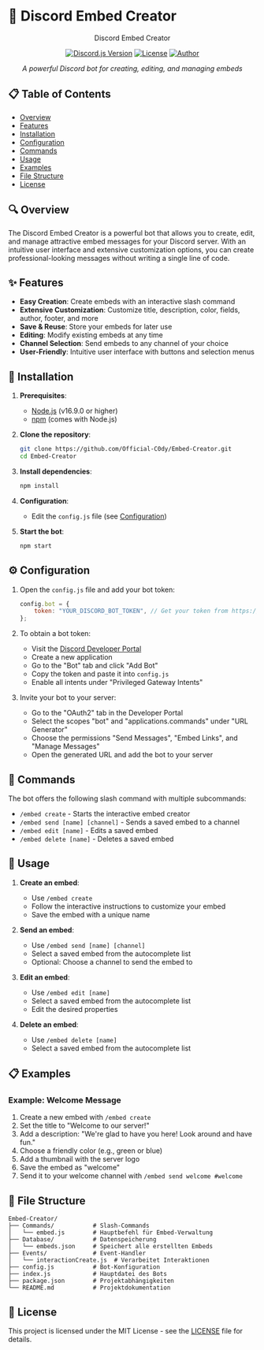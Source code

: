 # 🎨 Discord Embed Creator

<div align="center">
  
  Discord Embed Creator
  
  [![Discord.js Version](https://img.shields.io/badge/discord.js-v14.13.0-blue.svg)](https://discord.js.org/)
  [![License](https://img.shields.io/badge/license-MIT-green.svg)](LICENSE)
  [![Author](https://img.shields.io/badge/author-c0dy-orange.svg)](https://github.com/C0dy)
  
  *A powerful Discord bot for creating, editing, and managing embeds*
</div>

## 📋 Table of Contents

- [Overview](#-overview)
- [Features](#-features)
- [Installation](#-installation)
- [Configuration](#-configuration)
- [Commands](#-commands)
- [Usage](#-usage)
- [Examples](#-examples)
- [File Structure](#-file-structure)
- [License](#-license)

## 🔍 Overview

The Discord Embed Creator is a powerful bot that allows you to create, edit, and manage attractive embed messages for your Discord server. With an intuitive user interface and extensive customization options, you can create professional-looking messages without writing a single line of code.

## ✨ Features

- **Easy Creation**: Create embeds with an interactive slash command
- **Extensive Customization**: Customize title, description, color, fields, author, footer, and more
- **Save & Reuse**: Store your embeds for later use
- **Editing**: Modify existing embeds at any time
- **Channel Selection**: Send embeds to any channel of your choice
- **User-Friendly**: Intuitive user interface with buttons and selection menus

## 🚀 Installation

1. **Prerequisites**:
   - [Node.js](https://nodejs.org/) (v16.9.0 or higher)
   - [npm](https://www.npmjs.com/) (comes with Node.js)

2. **Clone the repository**:
   ```bash
   git clone https://github.com/Official-C0dy/Embed-Creator.git
   cd Embed-Creator
   ```

3. **Install dependencies**:
   ```bash
   npm install
   ```

4. **Configuration**:
   - Edit the `config.js` file (see [Configuration](#-configuration))

5. **Start the bot**:
   ```bash
   npm start
   ```

## ⚙️ Configuration

1. Open the `config.js` file and add your bot token:
   ```javascript
   config.bot = {
       token: "YOUR_DISCORD_BOT_TOKEN", // Get your token from https://discord.com/developers/applications
   };
   ```

2. To obtain a bot token:
   - Visit the [Discord Developer Portal](https://discord.com/developers/applications)
   - Create a new application
   - Go to the "Bot" tab and click "Add Bot"
   - Copy the token and paste it into `config.js`
   - Enable all intents under "Privileged Gateway Intents"

3. Invite your bot to your server:
   - Go to the "OAuth2" tab in the Developer Portal
   - Select the scopes "bot" and "applications.commands" under "URL Generator"
   - Choose the permissions "Send Messages", "Embed Links", and "Manage Messages"
   - Open the generated URL and add the bot to your server

## 🔧 Commands

The bot offers the following slash command with multiple subcommands:

- `/embed create` - Starts the interactive embed creator
- `/embed send [name] [channel]` - Sends a saved embed to a channel
- `/embed edit [name]` - Edits a saved embed
- `/embed delete [name]` - Deletes a saved embed

## 📝 Usage

1. **Create an embed**:
   - Use `/embed create`
   - Follow the interactive instructions to customize your embed
   - Save the embed with a unique name

2. **Send an embed**:
   - Use `/embed send [name] [channel]`
   - Select a saved embed from the autocomplete list
   - Optional: Choose a channel to send the embed to

3. **Edit an embed**:
   - Use `/embed edit [name]`
   - Select a saved embed from the autocomplete list
   - Edit the desired properties

4. **Delete an embed**:
   - Use `/embed delete [name]`
   - Select a saved embed from the autocomplete list

## 📋 Examples

### Example: Welcome Message

1. Create a new embed with `/embed create`
2. Set the title to "Welcome to our server!"
3. Add a description: "We're glad to have you here! Look around and have fun."
4. Choose a friendly color (e.g., green or blue)
5. Add a thumbnail with the server logo
6. Save the embed as "welcome"
7. Send it to your welcome channel with `/embed send welcome #welcome`

## 📁 File Structure

```
Embed-Creator/
├── Commands/           # Slash-Commands
│   └── embed.js        # Hauptbefehl für Embed-Verwaltung
├── Database/           # Datenspeicherung
│   └── embeds.json     # Speichert alle erstellten Embeds
├── Events/             # Event-Handler
│   └── interactionCreate.js  # Verarbeitet Interaktionen
├── config.js           # Bot-Konfiguration
├── index.js            # Hauptdatei des Bots
├── package.json        # Projektabhängigkeiten
└── README.md           # Projektdokumentation
```

## 📄 License

This project is licensed under the MIT License - see the [LICENSE](LICENSE) file for details.

